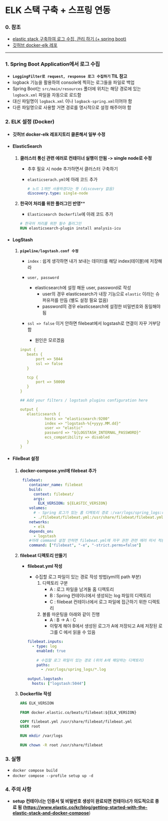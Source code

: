 # ELK 스택 구축 + 스프링 연동

### 0. 참조

- [elastic stack 구축하여 로그 수집, 관리 하기 (+ spring boot)](https://dgjinsu.tistory.com/34)
- [깃허브 docker-elk 레포](https://github.com/deviantony/docker-elk)

---

### 

### **1. Spring Boot Application에서 로그 수집**

-  **`LoggingFilter로 request, response 로그 수집하기` TIL 참고**
-  logback 기능을 활용하여 console에 찍히는 로그들을 파일로 백업
-  Spring Boot는 `src/main/resources` 폴더에 위치는 해당 경로에 있는 `logback.xml` 파일을 자동으로 로드함
  -  대신 파일명이 `logback.xml` 이나 `logback-spring.xml`이어야 함
  -  다른 파일명으로 사용할 거면 경로를 명시적으로 설정 해주어야 함
  
  

### **2. ELK 설정 (Docker)**

- #### **깃허브 docker-elk 레포지토리 클론해서 일부 수정**

- #### ElasticSearch

  1. **클러스터 통신 관련 에러로 컨테이너 실행이 안됨 -> single node로 수정**

     - 추후 필요 시 node 추가하면서 클러스터 구축하기


     - `elasticserach.yml`에 아래 코드 추가
    
       ```yml
       # 노드 1개만 사용하겠다는 뜻 (discovery 없음)
       discovery.type: single-node
       ```

  2. **한국어 처리를 위한 플러그인 반영****

     -  `Elasticsearch Dockerfile`에 아래 코드 추가

       ```dockerfile
       # 한국어 처리를 위한 필수 플러그인
       RUN elasticsearch-plugin install analysis-icu
       ```

       

- #### LogStash

  1. **`pipeline/logstash.conf 수정`**

     - `index` : 쉽게 생각하면 내가 보내는 데이터를 해당 index(테이블)에 저장해라

     - `user, password`
       - elasticsearch에 설정 해둔 user, password로 작성
         - user의 경우 elasticsearch가 내장 기능으로 `elastic` 이라는 슈퍼유저를 만듬 (별도 설정 필요 없음)
         - password의 경우 elasticsearch에 설정한 비밀번호와 동일해야 됨 
     - `ssl => false` 이거 안하면 filebeat에서 logstash로 연결이 자꾸 거부당함
       - 원인은 모르겠음
     
     
     ```yml
     input {
     	beats {
     		port => 5044
     		ssl => false
     	}
     
     	tcp {
     		port => 50000
     	}
     }
     
     ## Add your filters / logstash plugins configuration here
     
     output {
     	elasticsearch {
     			hosts => "elasticsearch:9200"
     			index => "logstash-%{+yyyy.MM.dd}"
     			user => "elastic"
     			password => "${LOGSTASH_INTERNAL_PASSWORD}"
     			ecs_compatibility => disabled
     	}
     }
     ```



- #### FileBeat 설정

  1. **docker-compose.yml에 filebeat 추가**

     ```yml
      filebeat:
         container_name: filebeat
         build:
           context: filebeat/
           args:
             ELK_VERSION: ${ELASTIC_VERSION}
         volumes:
           # - Spring 로그가 있는 홈 디렉토리 경로 :/var/logs/spring_logs:ro
           - ./filebeat/filebeat.yml:/usr/share/filebeat/filebeat.yml:ro
         networks:
           - elk
         depends_on:
           - logstash
         #아래 command 설정 안하면 filebeat.yml에 자꾸 권한 관련 에러 떠서 적용함
         command: ["filebeat", "-e", "-strict.perms=false"]
     ```

  

  2. **filebeat 디렉토리 만들기**

     - **filebeat.yml 작성**

       - 수집할 로그 파일이 있는 경로 작성 방법(yml의 path 부분)
         1. 디렉토리 구분 
            - A : 로그 파일을 남겨둘 홈 디렉토리 
            - B : Spring 컨테이너에서 생성되는 log 파일의 디렉토리 
            - C : filebeat 컨테이너에서 로그 파일에 접근하기 위한 디렉토리
         2. 볼륨 마운팅을 아래와 같이 진행
            - A : B -> A : C
            - 이렇게 해야 B에서 생성된 로그가 A에 저장되고 A에 저장된 로그를 C 에서 읽을 수 있음

       ```yml
       filebeat.inputs:
         - type: log
           enabled: true
          
           # 수집할 로그 파일이 있는 경로 (위의 A에 해당하는 디렉토리)
           paths:
             - /var/logs/spring_logs/*.log
             
       output.logstash:
         hosts: ["logstash:5044"]
       
       ```




  3. **Dockerfile 작성**

     ```dockerfile
     ARG ELK_VERSION
      
     FROM docker.elastic.co/beats/filebeat:${ELK_VERSION}
      
     COPY filebeat.yml /usr/share/filebeat/filebeat.yml
     USER root
      
     RUN mkdir /var/logs
      
     RUN chown -R root /usr/share/filebeat
     ```



### 3. 실행

- `docker compose build`
- `docker compose --profile setup up -d`



### 4. 주의 사항

- **setup 컨테이너는 인증서 및 비밀번호 생성이 완료되면 컨테이너가 의도적으로 종료 됨**
  **(https://www.elastic.co/kr/blog/getting-started-with-the-elastic-stack-and-docker-compose**)

